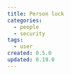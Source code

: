 ```yaml
---
title: Person lock
categories:
  - people
  - security
tags:
  - user
created: 0.5.0
updated: 0.19.0
---
```

